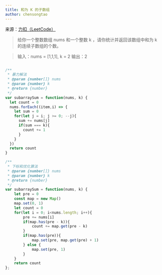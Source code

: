 ```yaml
---
title: 和为 K 的子数组
author: chensongtao
---
```


来源：[力扣（LeetCode）](https://leetcode-cn.com/problems/subarray-sum-equals-k/)

> 给你一个整数数组 nums 和一个整数 k ，请你统计并返回该数组中和为 k 的连续子数组的个数。

> 输入：nums = [1,1,1], k = 2
> 输出：2

```js

/**
 * 暴力解法
 * @param {number[]} nums
 * @param {number} k
 * @return {number}
 */
var subarraySum = function(nums, k) {
  let count = 0
  nums.forEach((item,i) => {
    let sum = 0
    for(let j = i; j >= 0; --j){
      sum += nums[j]
      if(sum === k){
        count += 1
      }
    }
  })
  return count
}

/**
 * 下标和优化算法
 * @param {number[]} nums
 * @param {number} k
 * @return {number}
 */
var subarraySum = function(nums, k) {
    let pre = 0
    const map = new Map()
    map.set(0, 1)
    let count = 0
    for(let i = 0; i<nums.length; i++){
        pre += nums[i]
        if(map.has(pre - k)){
            count += map.get(pre - k)
        }
        if(map.has(pre)){
            map.set(pre, map.get(pre) + 1)
        } else {
            map.set(pre, 1)
        }
    }
    return count
};



```


